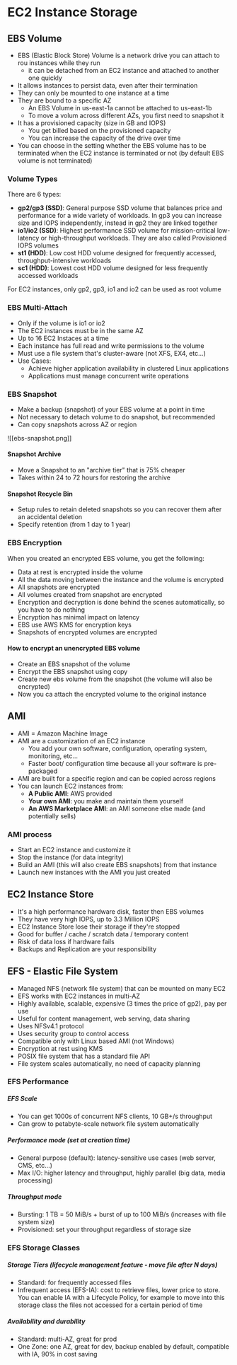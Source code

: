 # EC2 Instance Storage

## EBS Volume
- EBS (Elastic Block Store) Volume is a network drive you can attach to rou instances while they run
	- it can be detached from an EC2 instance and attached to another one quickly
- It allows instances to persist data, even after their termination
- They can only be mounted to one instance at a time
- They are bound to a specific AZ
	- An EBS Volume in us-east-1a cannot be attached to us-east-1b
	- To move a volum across different AZs, you first need to snapshot it
- It has a provisioned capacity (size in GB and IOPS)
	- You get billed based on the provisioned capacity
	- You can increase the capacity of the drive over time
- You can choose in the setting whether the EBS volume has to be terminated when the EC2 instance is terminated or not (by default EBS volume is not terminated)

### Volume Types
There are 6 types:
- **gp2/gp3 (SSD)**: General purpose SSD volume that balances price and performance for a wide variety of workloads. In gp3 you can increase size and IOPS independently, instead in gp2 they are linked together
- **io1/io2 (SSD)**: Highest performance SSD volume for mission-critical low-latency or high-throughput workloads. They are also called Provisioned IOPS volumes
- **st1 (HDD)**: Low cost HDD volume designed for frequently accessed, throughput-intensive workloads
- **sc1 (HDD)**: Lowest cost HDD volume designed for less frequently accessed workloads

For EC2 instances, only gp2, gp3, io1 and io2 can be used as root volume

### EBS Multi-Attach
- Only if the volume is io1 or io2
- The EC2 instances must be in the same AZ
- Up to 16 EC2 Instaces at a time
- Each instance has full read and write permissions to the volume
- Must use a file system that's cluster-aware (not XFS, EX4, etc...)
- Use Cases:
	- Achieve higher application availability in clustered Linux applications
	- Applications must manage concurrent write operations


### EBS Snapshot
- Make a backup (snapshot) of your EBS volume at a point in time
- Not necessary to detach volume to do snapshot, but recommended
- Can copy snapshots across AZ or region

![[ebs-snapshot.png]]

#### Snapshot Archive
- Move a Snapshot to an "archive tier" that is 75% cheaper
- Takes within 24 to 72 hours for restoring the archive

#### Snapshot Recycle Bin
- Setup rules to retain deleted snapshots so you can recover them after an accidental deletion
- Specify retention (from 1 day to 1 year)

### EBS Encryption
When you created an encrypted EBS volume, you get the following:
- Data at rest is encrypted inside the volume
- All the data moving between the instance and the volume is encrypted
- All snapshots are encrypted
- All volumes created from snapshot are encrypted
- Encryption and decryption is done behind the scenes automatically, so you have to do nothing
- Encryption has minimal impact on latency
- EBS use AWS KMS for encryption keys
- Snapshots of encrypted volumes are encrypted

#### How to encrypt an unencrypted EBS volume
- Create an EBS snapshot of the volume
- Encrypt the EBS snapshot using copy
- Create new ebs volume from the snapshot (the volume will also be encrypted)
- Now you ca attach the encrypted volume to the original instance

## AMI
- AMI = Amazon Machine Image
- AMI are a customization of an EC2 instance
	- You add your own software, configuration, operating system, monitoring, etc...
	- Faster boot/ configuration time because all your software is pre-packaged
- AMI are built for a specific region and can be copied across regions
- You can launch EC2 instances from:
	- **A Public AMI**: AWS provided
	- **Your own AMI**: you make and maintain them yourself
	- **An AWS Marketplace AMI**: an AMI someone else made (and potentially sells)

### AMI process
- Start an EC2 instance and customize it
- Stop the instance (for data integrity)
- Build an AMI (this will also create EBS snapshots) from that instance
- Launch new instances with the AMI you just created

## EC2 Instance Store
- It's a high performance hardware disk, faster then EBS volumes
- They have very high IOPS, up to 3.3 Million IOPS
- EC2 Instance Store lose their storage if they're stopped
- Good for buffer / cache / scratch data / temporary content
- Risk of data loss if hardware fails
- Backups and Replication are your responsibility

## EFS - Elastic File System
- Managed NFS (network file system) that can be mounted on many EC2
- EFS works with EC2 instances in multi-AZ
- Highly available, scalable, expensive (3 times the price of gp2), pay per use
- Useful for content management, web serving, data sharing
- Uses NFSv4.1 protocol
- Uses security group to control access
- Compatible only with Linux based AMI (not Windows)
- Encryption at rest using KMS
- POSIX file system that has a standard file API
- File system scales automatically, no need of capacity planning

### EFS Performance
##### EFS Scale
- You can get 1000s of concurrent NFS clients, 10 GB+/s throughput
- Can grow to petabyte-scale network file system automatically

##### Performance mode (set at creation time)
- General purpose (default): latency-sensitive use cases (web server, CMS, etc...)
- Max I/O: higher latency and throughput, highly parallel (big data, media processing)

##### Throughput mode
- Bursting: 1 TB = 50 MiB/s + burst of up to 100 MiB/s (increases with file system size)
- Provisioned: set your throughput regardless of storage size

### EFS Storage Classes
##### Storage Tiers (lifecycle management feature - move file after N days)
- Standard: for frequently accessed files
- Infrequent access (EFS-IA): cost to retrieve files, lower price to store. You can enable IA with a Lifecycle Policy, for example to move into this storage class the files not accessed for a certain period of time

##### Availability and durability
- Standard: multi-AZ, great for prod
- One Zone: one AZ, great for dev, backup enabled by default, compatible with IA, 90% in cost saving
